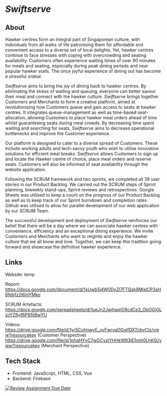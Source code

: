 # _Swiftserve_
## About
Hawker centres form an integral part of Singaporean culture, with individuals from all walks of life patronising them for affordable and convenient access to a diverse set of local delights. Yet, hawker centres continue to face stresses with coping with overcrowding and seating availability. Customers often experience waiting times of over 90 minutes for meals and seating, especially during peak dining periods and near popular hawker stalls. The once joyful experience of dining out has become a stressful ordeal.

_Swiftserve_ aims to bring the joy of dining back to hawker centres. By eliminating the stress of waiting and queuing, everyone can better savour their meal and connect with the hawker culture. _Swiftserve_ brings together Customers and Merchants to form a creative platform, aimed at revolutionising how Customers queue and gain access to seats at hawker centres. It integrates queue-management as well as time-based seat-allocation, allowing Customers to place hawker meal orders ahead of time whilst guaranteeing seats during meal crowds. By decreasing time spent waiting and searching for seats, _Swiftserve_ aims to decrease operational bottlenecks and improve the Customer experience.

Our platform is designed to cater to a diverse spread of Customers. These include working adults and tech-savvy youth who wish to utilise innovative solutions for efficient meal breaks. _Swiftserve_ allows Customers to sign up and locate the Hawker centre of choice, place meal orders and reserve seats. Customers will also be informed of seat availability through the website application.

Following the SCRUM framework and two sprints, we completed all 39 user stories in our Product Backlog. We carried out the SCRUM steps of Sprint planning, biweekly stand-ups, Sprint reviews and retrospectives. Google Sheets was utilised to keep a count on the progress of our Product Backlog as well as to keep track of our Sprint burndown and completion rates. Github was utilised to allow for parallel development of our web application by our SCRUM Team.

The successful development and deployment of _Swiftserve_ reinforces our belief that there will be a day where we can associate hawker centres with convenience, efficiency and an exceptional dining experience. We invite Customers and Merchants who want to reignite and enjoy the hawker culture that we all know and love. Together, we can keep this tradition going forward and showcase the definitive hawker experience.


## Links
Website: temp

Report: https://docs.google.com/document/d/1xUwb5i4W0DyZl7FTQsk9MlslCP3sH6febfz2I6mYMko

SCRUM Artefacts: https://docs.google.com/spreadsheets/d/1ueJn2JwjhaqiG9cdCe3_ObOGjGLzcYZ6yf6P95tBwYU

Videos: <br>
https://drive.google.com/file/d/1yrSCohnwyE_xvFwrvaDGgifDXTcbyCIz/view?resourcekey (Customer Perspective) <br>
https://drive.google.com/file/d/1ohaHYvC7wGCyzjYHHkW93iE5mh0LhK0i/view?resourcekey (Merchant Perspective)

## Tech Stack
- Frontend: JavaScript, HTML, CSS, Vue
- Backend: Firebase





[![Review Assignment Due Date](https://classroom.github.com/assets/deadline-readme-button-22041afd0340ce965d47ae6ef1cefeee28c7c493a6346c4f15d667ab976d596c.svg)](https://classroom.github.com/a/9tV5jjUL)
